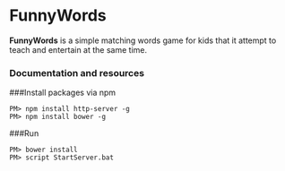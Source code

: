 # FunnyWords
**FunnyWords** is a simple matching words game for kids that it attempt to teach and  entertain at the same time. 

### Documentation and resources

###Install packages via npm
```
PM> npm install http-server -g
PM> npm install bower -g
```
###Run
```
PM> bower install
PM> script StartServer.bat
```


